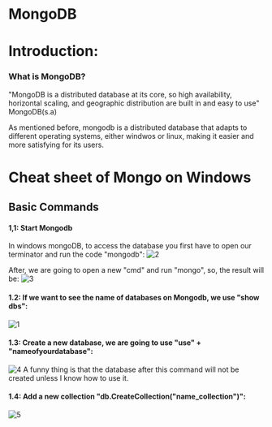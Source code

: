 # MongoDB

# Introduction:
### What is MongoDB?

"MongoDB is a distributed database at its core, so high availability, horizontal scaling, and geographic distribution are built in and easy to use" MongoDB(s.a)

As mentioned before, mongodb is a distributed database that adapts to different operating systems, either windwos or linux, making it easier and more satisfying for its users.

# Cheat sheet of Mongo on Windows
## Basic Commands
#### 1,1: Start Mongodb
In windows mongoDB, to access the database you first have to open our terminator and run the code "mongodb":
![2](https://user-images.githubusercontent.com/48557621/83737555-c8696e00-a618-11ea-9f08-49b712a9c24e.PNG)

After, we are going to open a new "cmd" and run "mongo", so, the result will be:
![3](https://user-images.githubusercontent.com/48557621/83737823-25652400-a619-11ea-8af7-f783c45ece6f.PNG)

#### 1.2: If we want to see the name of databases on Mongodb, we use "show dbs":

![1](https://user-images.githubusercontent.com/48557621/83736373-2ac16f00-a617-11ea-85ef-7d2bbcc78c23.PNG)

#### 1.3: Create a new database, we are going to use  "use" + "nameofyourdatabase":
![4](https://user-images.githubusercontent.com/48557621/83738651-2f3b5700-a61a-11ea-95db-b30dcb96180c.PNG)
A funny thing is that the database after this command will not be created unless I know how to use it.

#### 1.4: Add a new collection "db.CreateCollection("name_collection")":
![5](https://user-images.githubusercontent.com/48557621/83740394-6448a900-a61c-11ea-97b7-859b794ad341.PNG)

